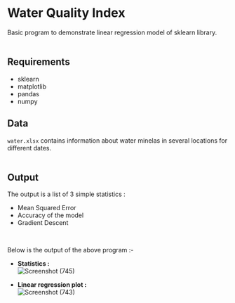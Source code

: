 # Water Quality Index
Basic program to demonstrate linear regression model of sklearn library.
<br>
<br>

## Requirements
* sklearn
* matplotlib
* pandas
* numpy

## Data
`water.xlsx` contains information about water minelas in several locations for different dates.
<br>
<br>

## Output
The output is a list of 3 simple statistics :
* Mean Squared Error
* Accuracy of the model
* Gradient Descent
<br>

Below is the output of the above program :-<br>
* **Statistics :**<br>
![Screenshot (745)](https://user-images.githubusercontent.com/30381993/174477452-8c371520-cc32-4143-893d-d820fd48d5d5.png)

* **Linear regression plot :**<br>
![Screenshot (743)](https://user-images.githubusercontent.com/30381993/174477455-a5f93e58-4060-4a31-bcea-1350c686e7e4.png)
